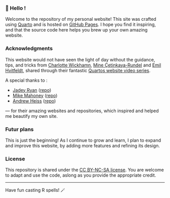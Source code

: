 ### 🧙 Hello !

Welcome to the repository of my personal website! This site was crafted using [Quarto](https://quarto.org/) and is hosted on [GitHub Pages](https://pages.github.com/). I hope you find it inspiring, and that the source code here helps you brew up your own amazing website.

### Acknowledgments

This website would not have seen the light of day without the guidance, tips, and tricks from [Charlotte Wickhamn](https://www.cwick.co.nz/), [Mine Çetinkaya-Rundel](https://mine-cr.com/) and [Emil Hvitfeldt](https://emilhvitfeldt.com/), shared through their fantastic [Quartos website video series](https://quarto.org/docs/blog/posts/2024-12-04-websites-workshop/index.html).

A special thanks to :

-   [Jadey Ryan](https://jadeyryan.com/) ([repo](https://github.com/jadeynryan/jadey_website))
-   [Mike Mahoney](https://www.mm218.dev/) ([repo](https://github.com/mikemahoney218/mm218.dev))
-   [Andrew Heiss](https://www.andrewheiss.com/) ([repo](https://github.com/andrewheiss/ath-quarto))

— for their amazing websites and repositories, which inspired and helped me beautify my own site.

### Futur plans

This is just the beginning! As I continue to grow and learn, I plan to expand and improve this website, by adding more features and refining its design.

### License

This repository is shared under the [CC BY-NC-SA license](https://creativecommons.org/licenses/by-nc-sa/4.0/). You are welcome to adapt and use the code, aslong as you provide the appropriate credit.

------------------------------------------------------------------------

Have fun casting R spells! 🪄
